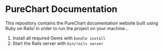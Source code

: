 # PureChart Documentation
This repository contains the PureChart documentation website built using Ruby on Rails! In order to run the project on your machine...
1. Install all required Gems with `bundle install`
2. Start the Rails server with `bin/rails server`